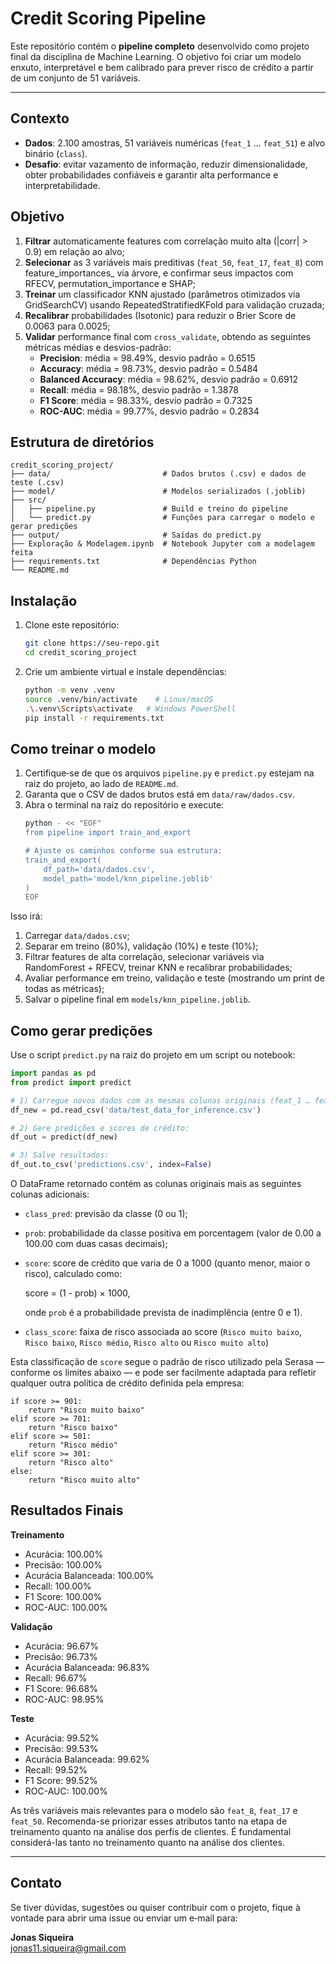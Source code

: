 # Credit Scoring Pipeline

Este repositório contém o **pipeline completo** desenvolvido como projeto final da disciplina de Machine Learning. O objetivo foi criar um modelo enxuto, interpretável e bem calibrado para prever risco de crédito a partir de um conjunto de 51 variáveis.

---

## Contexto

- **Dados**: 2.100 amostras, 51 variáveis numéricas (`feat_1` … `feat_51`) e alvo binário (`class`).
- **Desafio**: evitar vazamento de informação, reduzir dimensionalidade, obter probabilidades confiáveis e garantir alta performance e interpretabilidade.

## Objetivo

1. **Filtrar** automaticamente features com correlação muito alta (|corr| > 0.9) em relação ao alvo;
2. **Selecionar** as 3 variáveis mais preditivas (`feat_50`, `feat_17`, `feat_8`) com feature\_importances\_ via árvore, e confirmar seus impactos com RFECV, permutation\_importance e SHAP;
3. **Treinar** um classificador KNN ajustado (parâmetros otimizados via GridSearchCV) usando RepeatedStratifiedKFold para validação cruzada;
4. **Recalibrar** probabilidades (Isotonic) para reduzir o Brier Score de 0.0063 para 0.0025;
5. **Validar** performance final com `cross_validate`, obtendo as seguintes métricas médias e desvios-padrão:
   - **Precision**: média = 98.49%, desvio padrão = 0.6515
   - **Accuracy**: média = 98.73%, desvio padrão = 0.5484
   - **Balanced Accuracy**: média = 98.62%, desvio padrão = 0.6912
   - **Recall**: média = 98.18%, desvio padrão = 1.3878
   - **F1 Score**: média = 98.33%, desvio padrão = 0.7325
   - **ROC-AUC**: média = 99.77%, desvio padrão = 0.2834

## Estrutura de diretórios

```
credit_scoring_project/
├── data/                         # Dados brutos (.csv) e dados de teste (.csv)
├── model/                        # Modelos serializados (.joblib)
├── src/
│   ├── pipeline.py               # Build e treino do pipeline
│   └── predict.py                # Funções para carregar o modelo e gerar predições
├── output/                       # Saídas do predict.py 
├── Exploração & Modelagem.ipynb  # Notebook Jupyter com a modelagem feita
├── requirements.txt              # Dependências Python
└── README.md
```

## Instalação

1. Clone este repositório:
   ```bash
   git clone https://seu-repo.git
   cd credit_scoring_project
   ```
2. Crie um ambiente virtual e instale dependências:
   ```bash
   python -m venv .venv
   source .venv/bin/activate    # Linux/macOS
   .\.venv\Scripts\activate   # Windows PowerShell
   pip install -r requirements.txt
   ```

## Como treinar o modelo

1. Certifique‑se de que os arquivos `pipeline.py` e `predict.py` estejam na raiz do projeto, ao lado de `README.md`.
2. Garanta que o CSV de dados brutos está em `data/raw/dados.csv`.
3. Abra o terminal na raiz do repositório e execute:
   ```bash
   python - << "EOF"
   from pipeline import train_and_export

   # Ajuste os caminhos conforme sua estrutura:
   train_and_export(
       df_path='data/dados.csv',
       model_path='model/knn_pipeline.joblib'
   )
   EOF
   ```

Isso irá:

1. Carregar `data/dados.csv`;
2. Separar em treino (80%), validação (10%) e teste (10%);
3. Filtrar features de alta correlação, selecionar variáveis via RandomForest + RFECV, treinar KNN e recalibrar probabilidades;
4. Avaliar performance em treino, validação e teste (mostrando um print de todas as métricas);
5. Salvar o pipeline final em `models/knn_pipeline.joblib`.

## Como gerar predições

Use o script `predict.py` na raiz do projeto em um script ou notebook:

```python
import pandas as pd
from predict import predict

# 1) Carregue novos dados com as mesmas colunas originais (feat_1 … feat_51):
df_new = pd.read_csv('data/test_data_for_inference.csv')

# 2) Gere predições e scores de crédito:
df_out = predict(df_new)

# 3) Salve resultados:
df_out.to_csv('predictions.csv', index=False)
```

O DataFrame retornado contém as colunas originais mais as seguintes colunas adicionais:

- `class_pred`: previsão da classe (0 ou 1);
- `prob`: probabilidade da classe positiva em porcentagem (valor de 0.00 a 100.00 com duas casas decimais);
- `score`: score de crédito que varia de 0 a 1000 (quanto menor, maior o risco), calculado como:

  score = (1 - prob) × 1000,

  onde `prob` é a probabilidade prevista de inadimplência (entre 0 e 1).
- `class_score`: faixa de risco associada ao score (`Risco muito baixo`, `Risco baixo`, `Risco médio`, `Risco alto` ou `Risco muito alto`)

Esta classificação de `score` segue o padrão de risco utilizado pela Serasa — conforme os limites abaixo — e pode ser facilmente adaptada para refletir qualquer outra política de crédito definida pela empresa:

```
if score >= 901:
    return "Risco muito baixo"
elif score >= 701:
    return "Risco baixo"
elif score >= 501:
    return "Risco médio"
elif score >= 301:
    return "Risco alto"
else:
    return "Risco muito alto"
```

## Resultados Finais

**Treinamento**

- Acurácia: 100.00%
- Precisão: 100.00%
- Acurácia Balanceada: 100.00%
- Recall: 100.00%
- F1 Score: 100.00%
- ROC-AUC: 100.00%

**Validação**

- Acurácia: 96.67%
- Precisão: 96.73%
- Acurácia Balanceada: 96.83%
- Recall: 96.67%
- F1 Score: 96.68%
- ROC-AUC: 98.95%

**Teste**

- Acurácia: 99.52%
- Precisão: 99.53%
- Acurácia Balanceada: 99.62%
- Recall: 99.52%
- F1 Score: 99.52%
- ROC-AUC: 100.00%

As três variáveis mais relevantes para o modelo são `feat_8`, `feat_17` e `feat_50`. Recomenda-se priorizar esses atributos tanto na etapa de treinamento quanto na análise dos perfis de clientes. É fundamental considerá-las tanto no treinamento quanto na análise dos clientes.

---

## Contato

Se tiver dúvidas, sugestões ou quiser contribuir com o projeto, fique à vontade para abrir uma issue ou enviar um e‑mail para:

**Jonas Siqueira**\
[jonas11.siqueira@gmail.com](mailto\:jonas11.siqueira@gmail.com)

